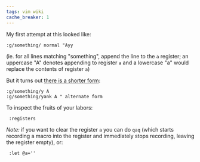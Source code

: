 ```yaml
---
tags: vim wiki
cache_breaker: 1
---
```


My first attempt at this looked like:

    :g/something/ normal "Ayy

(ie. for all lines matching "something", append the line to the `a` register; an uppercase "A" denotes appending to register `a` and a lowercase "a" would replace the contents of register `a`)

But it turns out [there is a shorter form](http://vim.wikia.com/wiki/Power_of_g):

    :g/something/y A
    :g/something/yank A " alternate form

To inspect the fruits of your labors:

     :registers

_Note:_ if you want to clear the register `a` you can do `qaq` (which starts recording a macro into the register and immediately stops recording, leaving the register empty), or:

     :let @a=''
